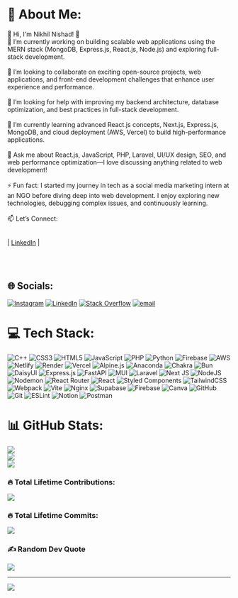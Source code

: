 # 💫 About Me:
👋 Hi, I'm Nikhil Nishad! 🚀<br>🔭 I’m currently working on building scalable web applications using the MERN stack (MongoDB, Express.js, React.js, Node.js) and exploring full-stack development.<br><br>👯 I’m looking to collaborate on exciting open-source projects, web applications, and front-end development challenges that enhance user experience and performance.<br><br>🤝 I’m looking for help with improving my backend architecture, database optimization, and best practices in full-stack development.<br><br>🌱 I’m currently learning advanced React.js concepts, Next.js, Express.js, MongoDB, and cloud deployment (AWS, Vercel) to build high-performance applications.<br><br>💬 Ask me about React.js, JavaScript, PHP, Laravel, UI/UX design, SEO, and web performance optimization—I love discussing anything related to web development!<br><br>⚡ Fun fact: I started my journey in tech as a social media marketing intern at an NGO before diving deep into web development. I enjoy exploring new technologies, debugging complex issues, and continuously learning.<br><br>📫 Let’s Connect:<br><p><br>  | <a href="https://www.linkedin.com/in/nikhilnishad/" target="_blank" rel="noopener noreferrer">LinkedIn</a> |<br></p><br><br>


## 🌐 Socials:
[![Instagram](https://img.shields.io/badge/Instagram-%23E4405F.svg?logo=Instagram&logoColor=white)](https://instagram.com/nishad_nikhil_) [![LinkedIn](https://img.shields.io/badge/LinkedIn-%230077B5.svg?logo=linkedin&logoColor=white)](https://linkedin.com/in/nikhilnishad) [![Stack Overflow](https://img.shields.io/badge/-Stackoverflow-FE7A16?logo=stack-overflow&logoColor=white)](https://stackoverflow.com/users/20668563/nikhil-nishad) [![email](https://img.shields.io/badge/Email-D14836?logo=gmail&logoColor=white)](mailto:nikhilnishad1801@gmail.com) 

# 💻 Tech Stack:
![C++](https://img.shields.io/badge/c++-%2300599C.svg?style=flat&logo=c%2B%2B&logoColor=white) ![CSS3](https://img.shields.io/badge/css3-%231572B6.svg?style=flat&logo=css3&logoColor=white) ![HTML5](https://img.shields.io/badge/html5-%23E34F26.svg?style=flat&logo=html5&logoColor=white) ![JavaScript](https://img.shields.io/badge/javascript-%23323330.svg?style=flat&logo=javascript&logoColor=%23F7DF1E) ![PHP](https://img.shields.io/badge/php-%23777BB4.svg?style=flat&logo=php&logoColor=white) ![Python](https://img.shields.io/badge/python-3670A0?style=flat&logo=python&logoColor=ffdd54) ![Firebase](https://img.shields.io/badge/firebase-%23039BE5.svg?style=flat&logo=firebase) ![AWS](https://img.shields.io/badge/AWS-%23FF9900.svg?style=flat&logo=amazon-aws&logoColor=white) ![Netlify](https://img.shields.io/badge/netlify-%23000000.svg?style=flat&logo=netlify&logoColor=#00C7B7) ![Render](https://img.shields.io/badge/Render-%46E3B7.svg?style=flat&logo=render&logoColor=white) ![Vercel](https://img.shields.io/badge/vercel-%23000000.svg?style=flat&logo=vercel&logoColor=white) ![Alpine.js](https://img.shields.io/badge/alpinejs-white.svg?style=flat&logo=alpinedotjs&logoColor=%238BC0D0) ![Anaconda](https://img.shields.io/badge/Anaconda-%2344A833.svg?style=flat&logo=anaconda&logoColor=white) ![Chakra](https://img.shields.io/badge/chakra-%234ED1C5.svg?style=flat&logo=chakraui&logoColor=white) ![Bun](https://img.shields.io/badge/Bun-%23000000.svg?style=flat&logo=bun&logoColor=white) ![DaisyUI](https://img.shields.io/badge/daisyui-5A0EF8?style=flat&logo=daisyui&logoColor=white) ![Express.js](https://img.shields.io/badge/express.js-%23404d59.svg?style=flat&logo=express&logoColor=%2361DAFB) ![FastAPI](https://img.shields.io/badge/FastAPI-005571?style=flat&logo=fastapi) ![MUI](https://img.shields.io/badge/MUI-%230081CB.svg?style=flat&logo=mui&logoColor=white) ![Laravel](https://img.shields.io/badge/laravel-%23FF2D20.svg?style=flat&logo=laravel&logoColor=white) ![Next JS](https://img.shields.io/badge/Next-black?style=flat&logo=next.js&logoColor=white) ![NodeJS](https://img.shields.io/badge/node.js-6DA55F?style=flat&logo=node.js&logoColor=white) ![Nodemon](https://img.shields.io/badge/NODEMON-%23323330.svg?style=flat&logo=nodemon&logoColor=%BBDEAD) ![React Router](https://img.shields.io/badge/React_Router-CA4245?style=flat&logo=react-router&logoColor=white) ![React](https://img.shields.io/badge/react-%2320232a.svg?style=flat&logo=react&logoColor=%2361DAFB) ![Styled Components](https://img.shields.io/badge/styled--components-DB7093?style=flat&logo=styled-components&logoColor=white) ![TailwindCSS](https://img.shields.io/badge/tailwindcss-%2338B2AC.svg?style=flat&logo=tailwind-css&logoColor=white) ![Webpack](https://img.shields.io/badge/webpack-%238DD6F9.svg?style=flat&logo=webpack&logoColor=black) ![Vite](https://img.shields.io/badge/vite-%23646CFF.svg?style=flat&logo=vite&logoColor=white) ![Nginx](https://img.shields.io/badge/nginx-%23009639.svg?style=flat&logo=nginx&logoColor=white) ![Supabase](https://img.shields.io/badge/Supabase-3ECF8E?style=flat&logo=supabase&logoColor=white) ![Firebase](https://img.shields.io/badge/firebase-a08021?style=flat&logo=firebase&logoColor=ffcd34) ![Canva](https://img.shields.io/badge/Canva-%2300C4CC.svg?style=flat&logo=Canva&logoColor=white) ![GitHub](https://img.shields.io/badge/github-%23121011.svg?style=flat&logo=github&logoColor=white) ![Git](https://img.shields.io/badge/git-%23F05033.svg?style=flat&logo=git&logoColor=white) ![ESLint](https://img.shields.io/badge/ESLint-4B3263?style=flat&logo=eslint&logoColor=white) ![Notion](https://img.shields.io/badge/Notion-%23000000.svg?style=flat&logo=notion&logoColor=white) ![Postman](https://img.shields.io/badge/Postman-FF6C37?style=flat&logo=postman&logoColor=white)
# 📊 GitHub Stats:
![](https://github-readme-stats.vercel.app/api?username=nikhil-nishad&theme=chartreuse-dark&hide_border=true&include_all_commits=true&count_private=true&show_icons=true&cache_seconds=1800)<br/>
![](https://github-readme-streak-stats.herokuapp.com/?user=nikhil-nishad&theme=chartreuse-dark&hide_border=true)<br/>
![](https://github-readme-stats.vercel.app/api/top-langs/?username=nikhil-nishad&theme=chartreuse-dark&hide_border=true&include_all_commits=true&count_private=true&layout=compact)<br/>

### 🔥 Total Lifetime Contributions:
![](https://github-contributor-stats.vercel.app/api?username=nikhil-nishad)

### 🔥 Total Lifetime Commits:
![](https://github-readme-stats.vercel.app/api?username=nikhil-nishad&show_icons=true&theme=chartreuse-dark&hide_border=true&include_all_commits=true&count_private=true&custom_title=Total%20Commits)


### ✍️ Random Dev Quote
![](https://quotes-github-readme.vercel.app/api?type=horizontal&theme=radical)

---
[![](https://visitcount.itsvg.in/api?id=nikhil-nishad&icon=10&color=0)](https://visitcount.itsvg.in)

<!-- Proudly created with GPRM ( https://gprm.itsvg.in ) -->
